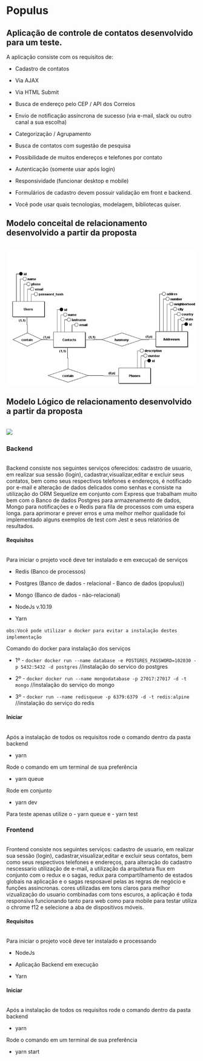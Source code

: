 # Populus
## Aplicação de controle de contatos desenvolvido para um teste.
A aplicação consiste com os requisitos de:
* Cadastro de contatos

* Via AJAX

* Via HTML Submit

* Busca de endereço pelo CEP / API dos Correios

* Envio de notificação assíncrona de sucesso (via e-mail, slack ou outro canal a sua escolha)

* Categorização / Agrupamento

* Busca de contatos com sugestão de pesquisa

* Possibilidade de muitos endereços e telefones por contato

* Autenticação (somente usar após login)

* Responsividade (funcionar desktop e mobile)

* Formulários de cadastro devem possuir validação em front e backend.

* Você pode usar quais tecnologias, modelagem, bibliotecas quiser.

## Modelo conceital de relacionamento desenvolvido a partir da proposta
<br>
<img src="./docs/Conceitual.png"/>
<br>

## Modelo Lógico de relacionamento desenvolvido a partir da proposta

<br>

<img src="./docs/Lógico.png"/>

### Backend
<br>
Backend consiste nos seguintes serviços oferecidos: cadastro de usuario, em realizar sua sessão (login),  cadastrar,visualizar,editar e excluir seus contatos, bem como seus respectivos telefones e endereços, é notificado por e-mail e alteração de dados delicados como senhas e consiste na utilização do ORM Sequelize em conjunto com Express que trabalham muito bem com o Banco de dados Postgres para armazenamento de dados, Mongo para notificações e o Redis para fila de processos com uma espera longa. para aprimorar e prever erros e uma melhor melhor qualidade foi implementado alguns exemplos de test com Jest e seus relatórios de resultados.

#### Requisitos
<br>
Para iniciar o projeto você deve ter instalado e em execuçaõ de serviços

* Redis (Banco de processos)

* Postgres (Banco de dados - relacional - Banco de dados (populus))

* Mongo (Banco de dados - não-relacional)

* NodeJs v.10.19 

* Yarn

`obs:Você pode utilizar o docker para evitar a instalação destes implementação`

Comando do docker para instalação dos serviços

* 1º - ```docker docker run --name database -e POSTGRES_PASSWORD=102030 -p 5432:5432 -d postgres``` //instalação do servico do postgres

* 2º - ```docker docker run --name mongodatabase -p 27017:27017 -d -t mongo``` //instalação do serviço do mongo

* 3º - ```docker run --name redisqueue -p 6379:6379 -d -t redis:alpine``` //instalação do serviço do redis

#### Iniciar

<br>
Após a instalação de todos os requisitos rode o comando dentro da pasta backend

* yarn

Rode o comando em um terminal de sua preferência

* yarn queue

Rode em conjunto 

* yarn dev

Para teste apenas utilize o - yarn queue e - yarn test

### Frontend
<br>
Frontend consiste nos seguintes serviços: cadastro de usuario, em realizar sua sessão (login),  cadastrar,visualizar,editar e excluir seus contatos, bem como seus respectivos telefones e endereços, para alteração do cadastro nescessario utilização de e-mail, a utilização da arquitetura flux em conjunto com o redux e o sagas, redux para compartilhamento de estados globais na aplicação e o sagas resposavel pelas as regras de negócio e funções assincronas. cores utilizadas em tons claros para melhor vizualização do usuario combinadas com tons escuros, a aplicação é toda responsiva funcionando tanto para web como para mobile para testar utiliza o chrome f12 e selecione a aba de dispositivos móveis.

#### Requisitos
<br>
Para iniciar o projeto você deve ter instalado e processando

* NodeJs

* Aplicação Backend em execução 

* Yarn

#### Iniciar
<br>
Após a instalação de todos os requisitos rode o comando dentro da pasta backend

* yarn

Rode o comando em um terminal de sua preferência

* yarn start
